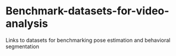 # Benchmark-datasets-for-video-analysis
Links to datasets for benchmarking pose estimation and behavioral segmentation
